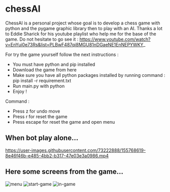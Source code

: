 # chessAI

ChessAI is a personal project whose goal is to develop a chess game with python and the pygame graphic library then to play with an AI.
Thanks a lot to Eddie Sharick for his youtube playlist who help me for the base of the game. Do not hesitate to go see it : https://www.youtube.com/watch?v=EnYui0e73Rs&list=PLBwF487qi8MGU81nDGaeNE1EnNEPYWKY_


For try the game yourself follow the next instructions :
- You must have python and pip installed
- Download the game from here
- Make sure you have all python packages installed by running command : pip install -r requirement.txt
- Run main.py with python
- Enjoy !


Command :
- Press z for undo move
- Press r for reset the game
- Press escape for reset the game and open menu

## When bot play alone...

https://user-images.githubusercontent.com/73222888/155768619-8e46f46b-e485-4bb2-b317-47e03e3a0986.mp4



## Here some screens from the game...

![menu](https://user-images.githubusercontent.com/73222888/155837663-29917f1c-9330-4d68-88c5-4b3fa0be2706.png)
![start-game](https://user-images.githubusercontent.com/73222888/155837666-8cbb63c6-2058-48a8-95b7-72e6cbc33c77.png)
![in-game](https://user-images.githubusercontent.com/73222888/155837669-87bea376-f15a-411c-aa4d-bfb710a579fd.png)
